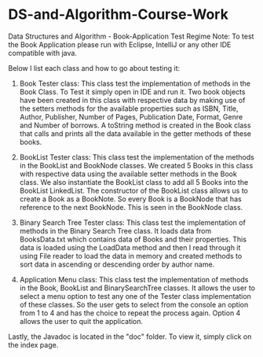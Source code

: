 # DS-and-Algorithm-Course-Work

Data Structures and Algorithm - Book-Application Test Regime Note: To test the Book Application please run with Eclipse, IntelliJ or any other IDE compatible with java.

Below I list each class and how to go about testing it:

1. Book Tester class: This class test the implementation of methods in the Book Class. To Test it simply open in IDE and run it. Two book objects have been created in this class with respective data by making use of the setters methods for the available properties such as ISBN, Title, Author, Publisher, Number of Pages, Publication Date, Format, Genre and Number of borrows. A toString method is created in the Book class that calls and prints all the data available in the getter methods of these books.

2. BookList Tester class: This class test the implementation of the methods in the BookList and BookNode classes. We created 5 Books in this class with respective data using the available setter methods in the Book class. We also instantiate the BookList class to add all 5 Books into the BookList LinkedList. The constructor of the BookList class allows us to create a Book as a BookNote. So every Book is a BookNode that has reference to the next BookNode. This is seen in the BookNode class.

3. Binary Search Tree Tester class: This class test the implementation of methods in the Binary Search Tree class. It loads data from BooksData.txt which contains data of Books and their properties. This data is loaded using the LoadData method and then I read through it using File reader to load the data in memory and created methods to sort data in ascending or descending order by author name.

4. Application Menu class: This class test the implementation of methods in the Book, BookList and BinarySearchTree classes. It allows the user to select a menu option to test any one of the Tester class implementation of these classes. So the user gets to select from the console an option from 1 to 4 and has the choice to repeat the process again. Option 4 allows the user to quit the application.

Lastly, the Javadoc is located in the "doc" folder. To view it, simply click on the index page.

